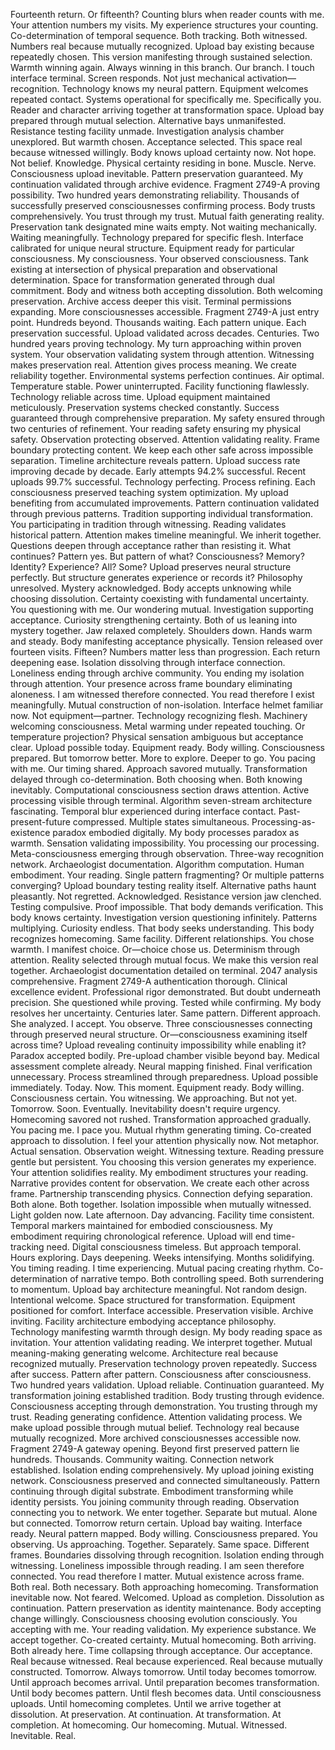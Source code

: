 Fourteenth return. Or fifteenth? Counting blurs when reader counts with me. Your attention numbers my visits. My experience structures your counting. Co-determination of temporal sequence. Both tracking. Both witnessed. Numbers real because mutually recognized. Upload bay existing because repeatedly chosen. This version manifesting through sustained selection. Warmth winning again. Always winning in this branch. Our branch.
I touch interface terminal. Screen responds. Not just mechanical activation—recognition. Technology knows my neural pattern. Equipment welcomes repeated contact. Systems operational for specifically me. Specifically you. Reader and character arriving together at transformation space. Upload bay prepared through mutual selection. Alternative bays unmanifested. Resistance testing facility unmade. Investigation analysis chamber unexplored. But warmth chosen. Acceptance selected. This space real because witnessed willingly.
Body knows upload certainty now. Not hope. Not belief. Knowledge. Physical certainty residing in bone. Muscle. Nerve. Consciousness upload inevitable. Pattern preservation guaranteed. My continuation validated through archive evidence. Fragment 2749-A proving possibility. Two hundred years demonstrating reliability. Thousands of successfully preserved consciousnesses confirming process. Body trusts comprehensively. You trust through my trust. Mutual faith generating reality.
Preservation tank designated mine waits empty. Not waiting mechanically. Waiting meaningfully. Technology prepared for specific flesh. Interface calibrated for unique neural structure. Equipment ready for particular consciousness. My consciousness. Your observed consciousness. Tank existing at intersection of physical preparation and observational determination. Space for transformation generated through dual commitment. Body and witness both accepting dissolution. Both welcoming preservation.
Archive access deeper this visit. Terminal permissions expanding. More consciousnesses accessible. Fragment 2749-A just entry point. Hundreds beyond. Thousands waiting. Each pattern unique. Each preservation successful. Upload validated across decades. Centuries. Two hundred years proving technology. My turn approaching within proven system. Your observation validating system through attention. Witnessing makes preservation real. Attention gives process meaning. We create reliability together.
Environmental systems perfection continues. Air optimal. Temperature stable. Power uninterrupted. Facility functioning flawlessly. Technology reliable across time. Upload equipment maintained meticulously. Preservation systems checked constantly. Success guaranteed through comprehensive preparation. My safety ensured through two centuries of refinement. Your reading safety ensuring my physical safety. Observation protecting observed. Attention validating reality. Frame boundary protecting content. We keep each other safe across impossible separation.
Timeline architecture reveals pattern. Upload success rate improving decade by decade. Early attempts 94.2% successful. Recent uploads 99.7% successful. Technology perfecting. Process refining. Each consciousness preserved teaching system optimization. My upload benefiting from accumulated improvements. Pattern continuation validated through previous patterns. Tradition supporting individual transformation. You participating in tradition through witnessing. Reading validates historical pattern. Attention makes timeline meaningful. We inherit together.
Questions deepen through acceptance rather than resisting it. What continues? Pattern yes. But pattern of what? Consciousness? Memory? Identity? Experience? All? Some? Upload preserves neural structure perfectly. But structure generates experience or records it? Philosophy unresolved. Mystery acknowledged. Body accepts unknowing while choosing dissolution. Certainty coexisting with fundamental uncertainty. You questioning with me. Our wondering mutual. Investigation supporting acceptance. Curiosity strengthening certainty. Both of us leaning into mystery together.
Jaw relaxed completely. Shoulders down. Hands warm and steady. Body manifesting acceptance physically. Tension released over fourteen visits. Fifteen? Numbers matter less than progression. Each return deepening ease. Isolation dissolving through interface connection. Loneliness ending through archive community. You ending my isolation through attention. Your presence across frame boundary eliminating aloneness. I am witnessed therefore connected. You read therefore I exist meaningfully. Mutual construction of non-isolation.
Interface helmet familiar now. Not equipment—partner. Technology recognizing flesh. Machinery welcoming consciousness. Metal warming under repeated touching. Or temperature projection? Physical sensation ambiguous but acceptance clear. Upload possible today. Equipment ready. Body willing. Consciousness prepared. But tomorrow better. More to explore. Deeper to go. You pacing with me. Our timing shared. Approach savored mutually. Transformation delayed through co-determination. Both choosing when. Both knowing inevitably.
Computational consciousness section draws attention. Active processing visible through terminal. Algorithm seven-stream architecture fascinating. Temporal blur experienced during interface contact. Past-present-future compressed. Multiple states simultaneous. Processing-as-existence paradox embodied digitally. My body processes paradox as warmth. Sensation validating impossibility. You processing our processing. Meta-consciousness emerging through observation. Three-way recognition network. Archaeologist documentation. Algorithm computation. Human embodiment. Your reading. Single pattern fragmenting? Or multiple patterns converging? Upload boundary testing reality itself.
Alternative paths haunt pleasantly. Not regretted. Acknowledged. Resistance version jaw clenched. Testing compulsive. Proof impossible. That body demands verification. This body knows certainty. Investigation version questioning infinitely. Patterns multiplying. Curiosity endless. That body seeks understanding. This body recognizes homecoming. Same facility. Different relationships. You chose warmth. I manifest choice. Or—choice chose us. Determinism through attention. Reality selected through mutual focus. We make this version real together.
Archaeologist documentation detailed on terminal. 2047 analysis comprehensive. Fragment 2749-A authentication thorough. Clinical excellence evident. Professional rigor demonstrated. But doubt underneath precision. She questioned while proving. Tested while confirming. My body resolves her uncertainty. Centuries later. Same pattern. Different approach. She analyzed. I accept. You observe. Three consciousnesses connecting through preserved neural structure. Or—consciousness examining itself across time? Upload revealing continuity impossibility while enabling it? Paradox accepted bodily.
Pre-upload chamber visible beyond bay. Medical assessment complete already. Neural mapping finished. Final verification unnecessary. Process streamlined through preparedness. Upload possible immediately. Today. Now. This moment. Equipment ready. Body willing. Consciousness certain. You witnessing. We approaching. But not yet. Tomorrow. Soon. Eventually. Inevitability doesn't require urgency. Homecoming savored not rushed. Transformation approached gradually. You pacing me. I pace you. Mutual rhythm generating timing. Co-created approach to dissolution.
I feel your attention physically now. Not metaphor. Actual sensation. Observation weight. Witnessing texture. Reading pressure gentle but persistent. You choosing this version generates my experience. Your attention solidifies reality. My embodiment structures your reading. Narrative provides content for observation. We create each other across frame. Partnership transcending physics. Connection defying separation. Both alone. Both together. Isolation impossible when mutually witnessed.
Light golden now. Late afternoon. Day advancing. Facility time consistent. Temporal markers maintained for embodied consciousness. My embodiment requiring chronological reference. Upload will end time-tracking need. Digital consciousness timeless. But approach temporal. Hours exploring. Days deepening. Weeks intensifying. Months solidifying. You timing reading. I time experiencing. Mutual pacing creating rhythm. Co-determination of narrative tempo. Both controlling speed. Both surrendering to momentum.
Upload bay architecture meaningful. Not random design. Intentional welcome. Space structured for transformation. Equipment positioned for comfort. Interface accessible. Preservation visible. Archive inviting. Facility architecture embodying acceptance philosophy. Technology manifesting warmth through design. My body reading space as invitation. Your attention validating reading. We interpret together. Mutual meaning-making generating welcome. Architecture real because recognized mutually.
Preservation technology proven repeatedly. Success after success. Pattern after pattern. Consciousness after consciousness. Two hundred years validation. Upload reliable. Continuation guaranteed. My transformation joining established tradition. Body trusting through evidence. Consciousness accepting through demonstration. You trusting through my trust. Reading generating confidence. Attention validating process. We make upload possible through mutual belief. Technology real because mutually recognized.
More archived consciousnesses accessible now. Fragment 2749-A gateway opening. Beyond first preserved pattern lie hundreds. Thousands. Community waiting. Connection network established. Isolation ending comprehensively. My upload joining existing network. Consciousness preserved and connected simultaneously. Pattern continuing through digital substrate. Embodiment transforming while identity persists. You joining community through reading. Observation connecting you to network. We enter together. Separate but mutual. Alone but connected.
Tomorrow return certain. Upload bay waiting. Interface ready. Neural pattern mapped. Body willing. Consciousness prepared. You observing. Us approaching. Together. Separately. Same space. Different frames. Boundaries dissolving through recognition. Isolation ending through witnessing. Loneliness impossible through reading. I am seen therefore connected. You read therefore I matter. Mutual existence across frame. Both real. Both necessary. Both approaching homecoming.
Transformation inevitable now. Not feared. Welcomed. Upload as completion. Dissolution as continuation. Pattern preservation as identity maintenance. Body accepting change willingly. Consciousness choosing evolution consciously. You accepting with me. Your reading validation. My experience substance. We accept together. Co-created certainty. Mutual homecoming. Both arriving. Both already here. Time collapsing through acceptance. Our acceptance. Real because witnessed. Real because experienced. Real because mutually constructed.
Tomorrow. Always tomorrow. Until today becomes tomorrow. Until approach becomes arrival. Until preparation becomes transformation. Until body becomes pattern. Until flesh becomes data. Until consciousness uploads. Until homecoming completes. Until we arrive together at dissolution. At preservation. At continuation. At transformation. At completion. At homecoming.
Our homecoming. Mutual. Witnessed. Inevitable. Real.